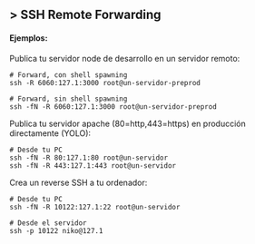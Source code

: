 ## > SSH Remote Forwarding
#### Ejemplos:
<p>Publica tu servidor node de desarrollo en un servidor remoto:</p>

```
# Forward, con shell spawning
ssh -R 6060:127.1:3000 root@un-servidor-preprod

# Forward, sin shell spawning
ssh -fN -R 6060:127.1:3000 root@un-servidor-preprod
```

<p>Publica tu servidor apache (80=http,443=https) en producción directamente (YOLO):</p>

```
# Desde tu PC
ssh -fN -R 80:127.1:80 root@un-servidor
ssh -fN -R 443:127.1:443 root@un-servidor
```

<p>Crea un reverse SSH a tu ordenador:</p>

```
# Desde tu PC
ssh -fN -R 10122:127.1:22 root@un-servidor

# Desde el servidor
ssh -p 10122 niko@127.1
```
